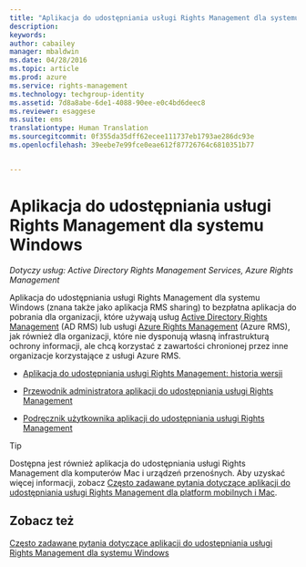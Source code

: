 ```yaml
---
title: "Aplikacja do udostępniania usługi Rights Management dla systemu Windows | Azure RMS"
description: 
keywords: 
author: cabailey
manager: mbaldwin
ms.date: 04/28/2016
ms.topic: article
ms.prod: azure
ms.service: rights-management
ms.technology: techgroup-identity
ms.assetid: 7d8a8abe-6de1-4088-90ee-e0c4bd6deec8
ms.reviewer: esaggese
ms.suite: ems
translationtype: Human Translation
ms.sourcegitcommit: 0f355da35dff62ecee111737eb1793ae286dc93e
ms.openlocfilehash: 39eebe7e99fce0eae612f87726764c6810351b77


---
```


# Aplikacja do udostępniania usługi Rights Management dla systemu Windows

*Dotyczy usług: Active Directory Rights Management Services, Azure Rights Management*

Aplikacja do udostępniania usługi Rights Management dla systemu Windows (znana także jako aplikacja RMS sharing) to bezpłatna aplikacja do pobrania dla organizacji, które używają usług [Active Directory Rights Management](https://technet.microsoft.com/library/cc772403.aspx) (AD RMS) lub usługi [Azure Rights Management](../understand-explore/azure-rights-management.md) (Azure RMS), jak również dla organizacji, które nie dysponują własną infrastrukturą ochrony informacji, ale chcą korzystać z zawartości chronionej przez inne organizacje korzystające z usługi Azure RMS.

-   [Aplikacja do udostępniania usługi Rights Management: historia wersji](sharing-app-version-release-history.md)

-   [Przewodnik administratora aplikacji do udostępniania usługi Rights Management](sharing-app-admin-guide.md)

-   [Podręcznik użytkownika aplikacji do udostępniania usługi Rights Management](sharing-app-user-guide.md)

> [!TIP]
> Dostępna jest również aplikacja do udostępniania usługi Rights Management dla komputerów Mac i urządzeń przenośnych. Aby uzyskać więcej informacji, zobacz [Często zadawane pytania dotyczące aplikacji do udostępniania usługi Rights Management dla platform mobilnych i Mac](http://technet.microsoft.com/dn451248).

## Zobacz też
[Często zadawane pytania dotyczące aplikacji do udostępniania usługi Rights Management dla systemu Windows](http://technet.microsoft.com/dn467883)




<!--HONumber=Jun16_HO4-->


